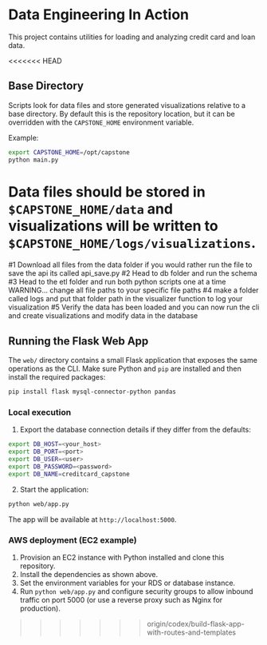 # Data Engineering In Action

This project contains utilities for loading and analyzing credit card and loan data.

<<<<<<< HEAD
## Base Directory

Scripts look for data files and store generated visualizations relative to a base directory. By default this is the repository location, but it can be overridden with the `CAPSTONE_HOME` environment variable.

Example:

```bash
export CAPSTONE_HOME=/opt/capstone
python main.py
```

Data files should be stored in `$CAPSTONE_HOME/data` and visualizations will be written to `$CAPSTONE_HOME/logs/visualizations`.
=======
#1 Download all files from the data folder if you would rather run the file to save the api its called api_save.py
#2 Head to db folder and run the schema
#3 Head to the etl folder and run both python scripts one at a time WARNING... change all file paths to your specific file paths
#4 make a folder called logs and put that folder path in the visualizer function to log your visualization
#5 Verify the data has been loaded and you can now run the cli and create visualizations and modify data in the database

## Running the Flask Web App

The `web/` directory contains a small Flask application that exposes the same
operations as the CLI. Make sure Python and `pip` are installed and then
install the required packages:

```bash
pip install flask mysql-connector-python pandas
```

### Local execution

1. Export the database connection details if they differ from the defaults:

```bash
export DB_HOST=<your_host>
export DB_PORT=<port>
export DB_USER=<user>
export DB_PASSWORD=<password>
export DB_NAME=creditcard_capstone
```

2. Start the application:

```bash
python web/app.py
```

The app will be available at `http://localhost:5000`.

### AWS deployment (EC2 example)

1. Provision an EC2 instance with Python installed and clone this repository.
2. Install the dependencies as shown above.
3. Set the environment variables for your RDS or database instance.
4. Run `python web/app.py` and configure security groups to allow inbound
   traffic on port 5000 (or use a reverse proxy such as Nginx for production).

>>>>>>> origin/codex/build-flask-app-with-routes-and-templates
